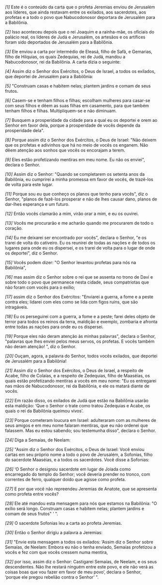 *[1]* Este é o conteúdo da carta que o profeta Jeremias enviou de Jerusalém aos líderes, que ainda restavam entre os exilados, aos sacerdotes, aos profetas e a todo o povo que Nabucodonosor deportara de Jerusalém para a Babilônia.

*[2]* Isso aconteceu depois que o rei Joaquim e a rainha-mãe, os oficiais do palácio real, os líderes de Judá e Jerusalém, os artesãos e os artífices foram sido deportados de Jerusalém para a Babilônia.

*[3]* Ele enviou a carta por intermédio de Eleasá, filho de Safã, e Gemarias, filho de Hilquias, os quais Zedequias, rei de Judá, mandou a Nabucodonosor, rei da Babilônia. A carta dizia o seguinte:

*[4]* Assim diz o Senhor dos Exércitos, o Deus de Israel, a todos os exilados, que deportei de Jerusalém para a Babilônia:

*[5]* "Construam casas e habitem nelas; plantem jardins e comam de seus frutos.

*[6]* Casem-se e tenham filhos e filhas; escolham mulheres para casar-se com seus filhos e dêem as suas filhas em casamento, para que também tenham filhos e filhas. Multipliquem-se e não diminuam.

*[7]* Busquem a prosperidade da cidade para a qual eu os deportei e orem ao Senhor em favor dela, porque a prosperidade de vocês depende da prosperidade dela".

*[8]* Porque assim diz o Senhor dos Exércitos, o Deus de Israel: "Não deixem que os profetas e adivinhos que há no meio de vocês os enganem. Não dêem atenção aos sonhos que vocês os encorajam a terem.

*[9]* Eles estão profetizando mentiras em meu nome. Eu não os enviei", declara o Senhor.

*[10]* Assim diz o Senhor: "Quando se completarem os setenta anos da Babilônia, eu cumprirei a minha promessa em favor de vocês, de trazê-los de volta para este lugar.

*[11]* Porque sou eu que conheço os planos que tenho para vocês", diz o Senhor, "planos de fazê-los prosperar e não de lhes causar dano, planos de dar-lhes esperança e um futuro.

*[12]* Então vocês clamarão a mim, virão orar a mim, e eu os ouvirei.

*[13]* Vocês me procurarão e me acharão quando me procurarem de todo o coração.

*[14]* Eu me deixarei ser encontrado por vocês", declara o Senhor, "e os trarei de volta do cativeiro. Eu os reunirei de todas as nações e de todos os lugares para onde eu os dispersei, e os trarei de volta para o lugar de onde os deportei", diz o Senhor.

*[15]* Vocês podem dizer: "O Senhor levantou profetas para nós na Babilônia",

*[16]* mas assim diz o Senhor sobre o rei que se assenta no trono de Davi e sobre todo o povo que permanece nesta cidade, seus compatriotas que não foram com vocês para o exílio;

*[17]* assim diz o Senhor dos Exércitos: "Enviarei a guerra, a fome e a peste contra eles; lidarei com eles como se lida com figos ruins, que são intragáveis.

*[18]* Eu os perseguirei com a guerra, a fome e a peste; farei deles objeto de terror para todos os reinos da terra, maldição e exemplo, zombaria e afronta entre todas as nações para onde eu os dispersei.

*[19]* Porque eles não deram atenção às minhas palavras", declara o Senhor, "palavras que lhes enviei pelos meus servos, os profetas. E vocês também não deram atenção! ", diz o Senhor.

*[20]* Ouçam, agora, a palavra do Senhor, todos vocês exilados, que deportei de Jerusalém para a Babilônia!

*[21]* Assim diz o Senhor dos Exércitos, o Deus de Israel, a respeito de Acabe, filho de Colaías, e a respeito de Zedequias, filho de Maaséias, os quais estão profetizando mentiras a vocês em meu nome: "Eu os entregarei nas mãos de Nabucodonosor, rei da Babilônia, e ele os matará diante de vocês.

*[22]* Em razão disso, os exilados de Judá que estão na Babilônia usarão esta maldição: ‘Que o Senhor o trate como tratou Zedequias e Acabe, os quais o rei da Babilônia queimou vivos’.

*[23]* Porque cometeram loucura em Israel: adulteraram com as mulheres de seus amigos e em meu nome falaram mentiras, que eu não ordenei que falassem. Mas eu estou sabendo; sou testemunha disso", declara o Senhor.

*[24]* Diga a Semaías, de Neelam:

*[25]* "Assim diz o Senhor dos Exércitos, o Deus de Israel: Você enviou cartas em seu próprio nome a todo o povo de Jerusalém, a Sofonias, filho do sacerdote Maaséias, e a todos os sacerdotes. Você disse a Sofonias:

*[26]* ‘O Senhor o designou sacerdote em lugar de Joiada como encarregado do templo do Senhor; você deveria prender no tronco, com correntes de ferro, qualquer doido que agisse como profeta.

*[27]* E por que você não repreendeu Jeremias de Anatote, que se apresenta como profeta entre vocês?

*[28]* Ele até mandou esta mensagem para nós que estamos na Babilônia: "O exílio será longo. Construam casas e habitem nelas; plantem jardins e comam de seus frutos" ’ ".

*[29]* O sacerdote Sofonias leu a carta ao profeta Jeremias.

*[30]* Então o Senhor dirigiu a palavra a Jeremias:

*[31]* "Envie esta mensagem a todos os exilados: ‘Assim diz o Senhor sobre Semaías, de Neelam: Embora eu não o tenha enviado, Semaías profetizou a vocês e fez com que vocês cressem numa mentira,

*[32]* por isso, assim diz o Senhor: Castigarei Semaías, de Neelam, e os seus descendentes. Não lhe restará ninguém entre este povo, e ele não verá as coisas boas que vou fazer em favor de meu povo’, declara o Senhor, ‘porque ele pregou rebelião contra o Senhor’ ".

